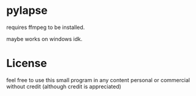 # pylapse

requires ffmpeg to be installed. 

maybe works on windows idk.

# License

feel free to use this small program in any content personal or commercial without credit (although credit is appreciated) 
